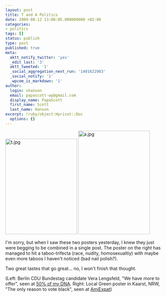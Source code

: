 ```yaml
---
layout: post
title: T and A Politics
date: 2009-08-12 13:00:05.000000000 +02:00
categories:
- politics
tags: []
status: publish
type: post
published: true
meta:
  aktt_notify_twitter: 'yes'
  _edit_last: '3'
  aktt_tweeted: '1'
  _social_aggregation_next_run: '1401622983'
  _social_notify: '1'
  _wpcom_is_markdown: '1'
author:
  login: shanson
  email: papascott-wp@gmail.com
  display_name: PapaScott
  first_name: Scott
  last_name: Hanson
excerpt: !ruby/object:Hpricot::Doc
  options: {}
---
```

<p><img src="https://www.papascott.de/wordpress/wp-content/uploads/2009/08/t.jpg" alt="t.jpg" border="0" width="225" height="300" /> <img src="https://www.papascott.de/wordpress/wp-content/uploads/2009/08/a.jpg" alt="a.jpg" border="0" width="225" height="325" /></p>
<p>I'm sorry, but when I saw these two posters yesterday, I knew they just were begging to be combined in a single post. The poster on the right has managed to hit a taboo-trifecta (race, nudity, homosexualtiy) with maybe even more taboos I haven't noticed (bad nail polish?).</p>
<p>Two great tastes that go great... no, I won't finish that thought.</p>
<p>(Left: Berlin CDU Bundestag candidate Vera Lengsfeld, "We have more to offer", seen at <a href="http://50percentdna.blogspot.com/2009/08/merkel.html">50% of my DNA</a>. Right: Local Green poster in Kaarst, NRW, "The only reason to vote black", seen at <a href="http://www.amiexpat.com/2009/08/11/racist-tasteless-or-provocative/">AmiExpat</a>)</p>

